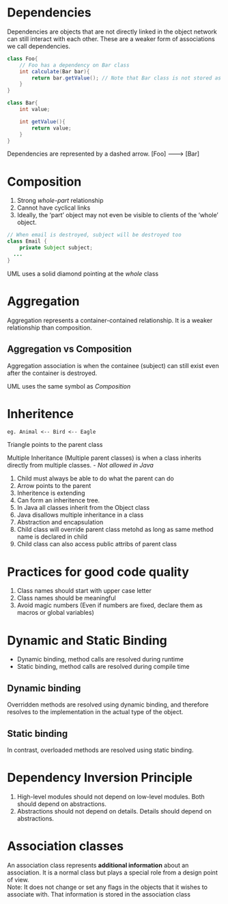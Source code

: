 # Dependencies
Dependencies are objects that are not directly linked in the object network can still interact with each other.
These are a weaker form of associations we call dependencies.

```java
class Foo{
    // Foo has a dependency on Bar class
    int calculate(Bar bar){
        return bar.getValue(); // Note that Bar class is not stored as a parameter in class Foo
    }
}

class Bar{
    int value;

    int getValue(){
        return value;
    }
}
```
Dependencies are represented by a dashed arrow. [Foo] ---> [Bar]

# Composition

1. Strong *whole-part* relationship
2. Cannot have cyclical links
3. Ideally, the ‘part’ object may not even be visible to clients of the ‘whole’ object.

```java
// When email is destroyed, subject will be destroyed too
class Email {
    private Subject subject;
  ...
}
```
UML uses a solid diamond pointing at the *whole* class


# Aggregation
Aggregation represents a container-contained relationship. It is a weaker relationship than composition.


## Aggregation vs Composition
Aggregation association is when the containee (subject) can still exist even after the container is destroyed.

UML uses the same symbol as *Composition*

# Inheritence
```
eg. Animal <-- Bird <-- Eagle

```
Triangle points to the parent class

Multiple Inheritance (Multiple parent classes) is when a class inherits directly from multiple classes. - *Not allowed in Java*



1. Child must always be able to do what the parent can do
2. Arrow points to the parent
3. Inheritence is extending
4. Can form an inheritence tree.
5. In Java all classes inherit from the Object class
6. Java disallows multiple inheritance in a class
7. Abstraction and encapsulation
8. Child class will override parent class metohd as long as same method name is declared in child
9. Child class can also access public attribs of parent class




# Practices for good code quality
1. Class names should start with upper case letter
2. Class names should be meaningful
3. Avoid magic numbers (Even if numbers are fixed, declare them as macros or global variables)



# Dynamic and Static Binding

- Dynamic binding, method calls are resolved during runtime
- Static binding, method calls are resolved during compile time

## Dynamic binding
Overridden methods are resolved using dynamic binding, and therefore resolves to the implementation in the actual type of the object.

## Static binding
In contrast, overloaded methods are resolved using static binding.

# Dependency Inversion Principle

1. High-level modules should not depend on low-level modules. Both should depend on abstractions.
2. Abstractions should not depend on details. Details should depend on abstractions.

# Association classes

An association class represents **additional information** about an association. It is a normal class but plays a special role from a design point of view.  
Note: It does not change or set any flags in the objects that it wishes to associate with. That information is stored in the association class

